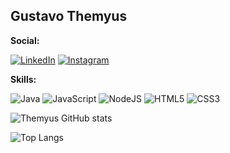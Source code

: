 ## Gustavo Themyus

**Social:**

[![LinkedIn](https://img.shields.io/badge/linkedin-%230077B5.svg?style=for-the-badge&logo=linkedin&logoColor=white)](https://www.linkedin.com/in/gustavothemyus/) [![Instagram](https://img.shields.io/badge/Instagram-%23E4405F.svg?style=for-the-badge&logo=Instagram&logoColor=white)](https://www.instagram.com/gustavothemyus/)

**Skills:**

![Java](https://img.shields.io/badge/java-%23ED8B00.svg?style=for-the-badge&logo=openjdk&logoColor=white) ![JavaScript](https://img.shields.io/badge/javascript-%23323330.svg?style=for-the-badge&logo=javascript&logoColor=%23F7DF1E) ![NodeJS](https://img.shields.io/badge/NODEJS-bluegreen.svg?style=for-the-badge&logo=opennodejs%logoColor=white) ![HTML5](https://img.shields.io/badge/html5-%23E34F26.svg?style=for-the-badge&logo=html5&logoColor=white) ![CSS3](https://img.shields.io/badge/css3-%231572B6.svg?style=for-the-badge&logo=css3&logoColor=white) 


![Themyus GitHub stats](https://github-readme-stats.vercel.app/api?username=Themyus&show_icons=true&theme=tokyonight)

![Top Langs](https://github-readme-stats.vercel.app/api/top-langs/?username=Themyus&layout=compact)

